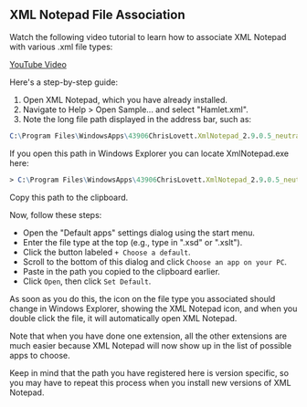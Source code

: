 ## XML Notepad File Association

Watch the following video tutorial to learn how to associate XML Notepad with various .xml file types:

[YouTube Video](https://youtu.be/n-6sSUSlN34)

Here's a step-by-step guide:

1. Open XML Notepad, which you have already installed.
2. Navigate to Help > Open Sample... and select "Hamlet.xml".
3. Note the long file path displayed in the address bar, such as:

``` mathematica
C:\Program Files\WindowsApps\43906ChrisLovett.XmlNotepad_2.9.0.5_neutral__hndwmj480pefj\Application\Samples\Hamlet.xml
```

If you open this path in Windows Explorer you can locate XmlNotepad.exe here:

``` mathematica
> C:\Program Files\WindowsApps\43906ChrisLovett.XmlNotepad_2.9.0.5_neutral__hndwmj480pefj\Application\XmlNotepad.exe
```

Copy this path to the clipboard.

Now, follow these steps:

- Open the "Default apps" settings dialog using the start menu.
- Enter the file type at the top (e.g., type in ".xsd" or ".xslt").
- Click the button labeled `+ Choose a default`.
- Scroll to the bottom of this dialog and click `Choose an app on your PC`.
- Paste in the path you copied to the clipboard earlier.
- Click `Open`, then click `Set Default`.

As soon as you do this, the icon on the file type you associated should change in Windows Explorer, showing the XML Notepad icon, and when you double click the file, it will automatically open XML Notepad.

Note that when you have done one extension, all the other extensions are much easier because XML Notepad will now show up in the list of possible apps to choose.

Keep in mind that the path you have registered here is version specific, so you may have to repeat this process when you install new versions of XML Notepad.
